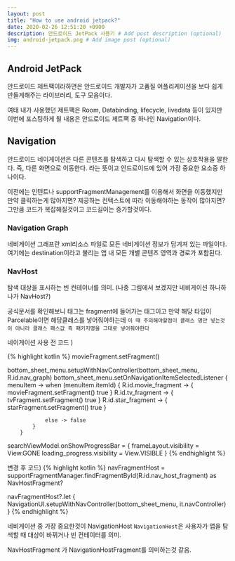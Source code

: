 ```yaml
---
layout: post
title: "How to use android jetpack?"
date: 2020-02-26 12:51:20 +0900
description: 안드로이드 JetPack 사용기 # Add post description (optional)
img: android-jetpack.png # Add image post (optional)
---
```


## Android JetPack

안드로이드 제트팩이라하면은 안드로이드 개발자가 고품질 어플리케이션을 보다 쉽게 만들게해주는 라이브러리, 도구 모음이다.

여태 내가 사용했던 제트팩은 Room, Databinding, lifecycle, livedata 등이 있지만 이번에 포스팅하게 될 내용은 안드로이드 제트팩 중 하나인 Navigation이다.

## Navigation

안드로이드 네이게이션은 다른 콘텐츠를 탐색하고 다시 탐색할 수 있는 상호작용을 말한다. 즉, 다른 화면으로 이동한다. 라는 뜻이고 안드로이드에 있어 가장 중요한 요소중 하나이다.

이전에는 인텐트나 supportFragmentManagement를 이용해서 화면을 이동했지만 만약 클릭하는게 많아지면? 제공하는 컨텍스트에 따라 이동해야하는 동작이 많아지면? 그만큼 코드가 복잡해질것이고 코드길이는 증가할것이다.

### Navigation Graph

네비게이션 그래프란 xml리소스 파일로 모든 네비게이션 정보가 담겨져 있는 파일이다.
여기에는 destination이라고 불리는 앱 내 모든 개별 콘텐츠 영역과 경로가 포함된다.

### NavHost

탐색 대상을 표시하는 빈 컨테이너를 의미. (나중 그림에서 보겠지만 네비게이션 하나하나가 NavHost?)

공식문서를 확인해보니 <argument>태그는 fragment에 들어가는 태그이고 만약 해당 타입이 Parcelable이면 해당클래스를 넣어줘야하는데 `이 때 주의해야할점이 클래스 명만 넣는것이 아니라 클래스 패스값 즉 패키지명을 그대로 넣어줘야한다`

네이게이션 사용 전 코드 )

{% highlight kotlin %}
movieFragment.setFragment()

bottom_sheet_menu.setupWithNavController(bottom_sheet_menu, R.id.nav_graph)
        bottom_sheet_menu.setOnNavigationItemSelectedListener { menuItem ->
            when (menuItem.itemId) {
                R.id.movie_fragment -> {
                    movieFragment.setFragment()
                    true
                }
                R.id.tv_fragment -> {
                    tvFragment.setFragment()
                    true
                }
                R.id.star_fragment -> {
                    starFragment.setFragment()
                    true
                }

                else -> false
            }
        }

searchViewModel.onShowProgressBar = {
    frameLayout.visibility = View.GONE
    loading_progress.visibility = View.VISIBLE
}
{% endhighlight %}

변경 후 코드)
{% highlight kotlin %}
navFragmentHost = supportFragmentManager.findFragmentById(R.id.nav_host_fragment) as NavHostFragment?

navFragmentHost?.let {
    NavigationUI.setupWithNavController(bottom_sheet_menu, it.navController)
}
{% endhighlight %}

네비게이션 중 가장 중요한것이 NavigationHost `NavigationHost`은 사용자가 앱을 탐색할 때 대상이 바뀌거나 빈 컨테이터를 의미.

NavHostFragment 가 NavigationHostFragment를 의미하는것 같음.